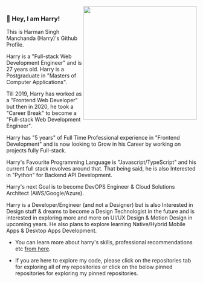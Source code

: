 <img align="right" src="https://firebasestorage.googleapis.com/v0/b/harry-manchanda.appspot.com/o/code.png?alt=media&token=88024a0c-d1c0-4ab6-aabf-894a76b51083" height="300" width="300">

### 🤘 Hey, I am Harry!

This is Harman Singh Manchanda (Harry)'s Github Profile.

Harry is a "Full-stack Web Development Engineer" and is 27 years old. Harry is a Postgraduate in "Masters of Computer Applications".

Till 2019, Harry has worked as a "Frontend Web Developer" but then in 2020, he took a "Career Break" to become a "Full-stack Web Development Engineer".

Harry has "5 years" of Full Time Professional experience in "Frontend Development" and is now looking to Grow in his Career by working on projects fully Full-stack.

Harry's Favourite Programming Language is "Javascript/TypeScript" and his current full stack revolves around that.
That being said, he is also Interested in "Python" for Backend API Development.

Harry's next Goal is to become DevOPS Engineer & Cloud Solutions Architect (AWS/Google/Azure).

Harry is a Developer/Engineer (and not a Designer) but is also Interested in Design stuff & dreams to become a Design Technologist in the future and is interested in exploring more and more on UI/UX Design & Motion Design in upcoming years. He also plans to explore learning Native/Hybrid Mobile Apps & Desktop Apps Development.

- You can learn more about harry's skills, professional recommendations etc [from here](https://www.linkedin.com/in/harrymanchanda).

- If you are here to explore my code, please click on the repositories tab for exploring all of my repositories or click on the below pinned repositories for exploring my pinned repositories.
